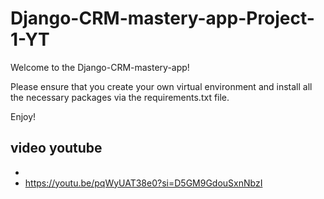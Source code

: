 # Django-CRM-mastery-app-Project-1-YT

Welcome to the Django-CRM-mastery-app!

Please ensure that you create your own virtual environment and install all the necessary packages via the requirements.txt file. 

Enjoy!

## video youtube
-
- https://youtu.be/pqWyUAT38e0?si=D5GM9GdouSxnNbzI

